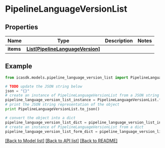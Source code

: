 # PipelineLanguageVersionList


## Properties
Name | Type | Description | Notes
------------ | ------------- | ------------- | -------------
**items** | [**List[PipelineLanguageVersion]**](PipelineLanguageVersion.md) |  | 

## Example

```python
from icasdk.models.pipeline_language_version_list import PipelineLanguageVersionList

# TODO update the JSON string below
json = "{}"
# create an instance of PipelineLanguageVersionList from a JSON string
pipeline_language_version_list_instance = PipelineLanguageVersionList.from_json(json)
# print the JSON string representation of the object
print PipelineLanguageVersionList.to_json()

# convert the object into a dict
pipeline_language_version_list_dict = pipeline_language_version_list_instance.to_dict()
# create an instance of PipelineLanguageVersionList from a dict
pipeline_language_version_list_form_dict = pipeline_language_version_list.from_dict(pipeline_language_version_list_dict)
```
[[Back to Model list]](../README.md#documentation-for-models) [[Back to API list]](../README.md#documentation-for-api-endpoints) [[Back to README]](../README.md)


